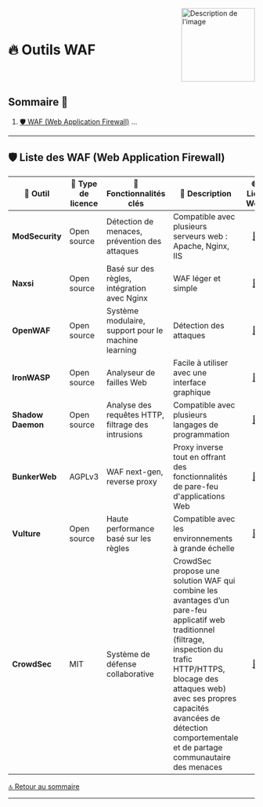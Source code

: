 <div style="display: flex; align-items: center; justify-content: space-between;">
  <h1>🔥 Outils WAF</h1>
  <img src="Img/switchtoopen1.png" alt="Description de l'image" width="150" height="150">
</div>

## Sommaire 📖 <a id="sommaire"></a>
1. [🛡️ WAF (Web Application Firewall)](#liste-waf)
   ...

---

## 🛡️ Liste des WAF (Web Application Firewall) <a id="liste-waf-open-source"></a>

| 🌟 **Outil** | 🔑 **Type de licence** | 🚀 **Fonctionnalités clés** | 📝 **Description** | 🌐 **Lien Web** |
|---|---|---|---|---|
| **ModSecurity** | Open source | Détection de menaces, prévention des attaques | Compatible avec plusieurs serveurs web : Apache, Nginx, IIS | <div align="center"><a href="https://github.com/SpiderLabs/ModSecurity">🔗</a></div> |
| **Naxsi** | Open source | Basé sur des règles, intégration avec Nginx | WAF léger et simple | <div align="center"><a href="https://github.com/nbs-system/naxsi">🔗</a></div> |
| **OpenWAF** | Open source | Système modulaire, support pour le machine learning | Détection des attaques | <div align="center"><a href="https://github.com/OpenWAF/openwaf">🔗</a></div> |
| **IronWASP** | Open source | Analyseur de failles Web | Facile à utiliser avec une interface graphique | <div align="center"><a href="https://github.com/Lavasoft/IronWASP">🔗</a></div> |
| **Shadow Daemon** | Open source | Analyse des requêtes HTTP, filtrage des intrusions | Compatible avec plusieurs langages de programmation | <div align="center"><a href="https://github.com/zecure/shadowd">🔗</a></div> |
| **BunkerWeb** | AGPLv3 | WAF next-gen, reverse proxy | Proxy inverse tout en offrant des fonctionnalités de pare-feu d'applications Web | <div align="center"><a href="https://github.com/bunkerity/bunkerweb">🔗</a></div> |
| **Vulture** | Open source | Haute performance basé sur les règles | Compatible avec les environnements à grande échelle | <div align="center"><a href="https://github.com/nbs-system/vulture-waf">🔗</a></div> |
| **CrowdSec** | MIT | Système de défense collaborative | CrowdSec propose une solution WAF qui combine les avantages d’un pare-feu applicatif web traditionnel (filtrage, inspection du trafic HTTP/HTTPS, blocage des attaques web) avec ses propres capacités avancées de détection comportementale et de partage communautaire des menaces | <div align="center"><a href="https://github.com/crowdsecurity/crowdsec/tree/master">🔗</a></div> |

[🔝 Retour au sommaire](#sommaire)

---
